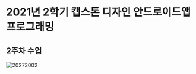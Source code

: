 # 2021년 2학기 캡스톤 디자인 안드로이드앱 프로그래밍

## 2주차 수업
![20273002](https://user-images.githubusercontent.com/81023611/132334667-2df73d39-f234-48a6-b121-4a45ae648efe.png)
